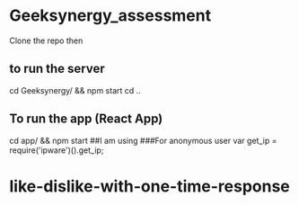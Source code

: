 # Geeksynergy_assessment
Clone the repo then
## to run the server 

 cd Geeksynergy/ && npm start
 cd ..
## To run the app (React App)

cd app/ && npm start
##I am using 
###For anonymous user
var get_ip = require('ipware')().get_ip;
# like-dislike-with-one-time-response
